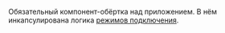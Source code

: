 Обязательный компонент-обёртка над приложением. В нём инкапсулирована логика [режимов подключения](#/Modes).
